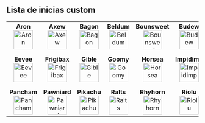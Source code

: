 ## **Lista de inicias custom**

<table>
  <tr>
    <td align="center"><strong>Aron</strong><br><img src="https://github.com/user-attachments/assets/a5551900-f6e0-4380-8229-1050cb848a9e" alt="Aron" width="50"></td>
    <td align="center"><strong>Axew</strong><br><img src="https://github.com/user-attachments/assets/f502d27e-722e-4cf3-ad0b-a99672b5d2a3" alt="Axew" width="50"></td>
    <td align="center"><strong>Bagon</strong><br><img src="https://github.com/user-attachments/assets/0c4e00b3-502d-4f21-aa1a-21607c0fac4e" alt="Bagon" width="50"></td>
    <td align="center"><strong>Beldum</strong><br><img src="https://github.com/user-attachments/assets/6bd65bcb-3682-43f7-bb63-87d91710baee" alt="Beldum" width="50"></td>
    <td align="center"><strong>Bounsweet</strong><br><img src="https://github.com/user-attachments/assets/56ab1daa-365c-44fc-a472-efd5fc5f1692" alt="Bounsweet" width="50"></td>
    <td align="center"><strong>Budew</strong><br><img src="https://github.com/user-attachments/assets/7929d5d2-8f84-477c-a4f7-853e97f0ff5c" alt="Budew" width="50"></td>
    <td align="center"><strong>Deino</strong><br><img src="https://github.com/user-attachments/assets/5dd29dfa-349a-4def-9ba3-f35549e25651" alt="Deino" width="50"></td>
    <td align="center"><strong>Dratini</strong><br><img src="https://github.com/user-attachments/assets/b0152c36-5778-423c-af87-ab34fc9af2b0" alt="Dratini" width="50"></td>
    <td align="center"><strong>Dreepy</strong><br><img src="https://github.com/user-attachments/assets/9f267985-67d2-4773-a1fa-b8bce4fc59d7" alt="Dreepy" width="50"></td>
  </tr>
  <tr>
    <td align="center"><strong>Eevee</strong><br><img src="https://github.com/user-attachments/assets/5836cab8-9062-49f0-bfc2-179c55bb78e3" alt="Eevee" width="50"></td>
    <td align="center"><strong>Frigibax</strong><br><img src="https://github.com/user-attachments/assets/56b74494-ea7b-4c48-9eed-29dd9994bbdc" alt="Frigibax" width="50"></td>
    <td align="center"><strong>Gible</strong><br><img src="https://github.com/user-attachments/assets/d4df07cb-ee91-401d-b6cd-f29e8347fb3c" alt="Gible" width="50"></td>
    <td align="center"><strong>Goomy</strong><br><img src="https://github.com/user-attachments/assets/82b1fbe1-fee5-4585-9092-9f3142550ed4" alt="Goomy" width="50"></td>
    <td align="center"><strong>Horsea</strong><br><img src="https://github.com/user-attachments/assets/41f8a0af-36a8-4b59-b0dd-f6870bd2f1e8" alt="Horsea" width="50"></td>
    <td align="center"><strong>Impidimp</strong><br><img src="https://github.com/user-attachments/assets/a6c78a54-a603-415a-b9b0-e06d01d18895" alt="Impidimp" width="50"></td>
    <td align="center"><strong>Jangmo-o</strong><br><img src="https://github.com/user-attachments/assets/f3773823-4eda-4198-9e94-fb0e17be5394" alt="Jangmo-o" width="50"></td>
    <td align="center"><strong>Larvitar</strong><br><img src="https://github.com/user-attachments/assets/d0dd5c4f-309a-449f-9605-bc70f02d4eb6" alt="Larvitar" width="50"></td>
    <td align="center"><strong>Noibat</strong><br><img src="https://github.com/user-attachments/assets/ddd09231-f7dc-4c69-a5ca-13318eea6e8f" alt="Noibat" width="50"></td>
  </tr>
  <tr>
    <td align="center"><strong>Pancham</strong><br><img src="https://github.com/user-attachments/assets/9c866e00-6770-4d41-8eff-38016769bfb3" alt="Pancham" width="50"></td>
    <td align="center"><strong>Pawniard</strong><br><img src="https://github.com/user-attachments/assets/fb12f462-7e48-469e-ae3b-4e79d24a7fcd" alt="Pawniard" width="50"></td>
    <td align="center"><strong>Pikachu</strong><br><img src="https://github.com/user-attachments/assets/78bc2c9a-0838-49de-a30c-1841169abbba" alt="Pikachu" width="50"></td>
    <td align="center"><strong>Ralts</strong><br><img src="https://github.com/user-attachments/assets/85366466-3481-4beb-86d6-d82de99c0bce" alt="Ralts" width="50"></td>
    <td align="center"><strong>Rhyhorn</strong><br><img src="https://github.com/user-attachments/assets/b8edc054-f937-4292-be22-e757da7e6364" alt="Rhyhorn" width="50"></td>
    <td align="center"><strong>Riolu</strong><br><img src="https://github.com/user-attachments/assets/ece365ea-be02-421d-bf27-d4d0e43570d3" alt="Riolu" width="50"></td>
    <td align="center"><strong>Sandile</strong><br><img src="https://github.com/user-attachments/assets/7bc2c92a-e017-4235-9c8d-ae357e6479c5" alt="Sandile" width="50"></td>
    <td align="center"><strong>Toxel</strong><br><img src="https://github.com/user-attachments/assets/b1d5287d-13ad-43c0-9a84-2d140461ca05" alt="Toxel" width="50"></td>
    <td align="center"><strong>Trapinch</strong><br><img src="https://github.com/user-attachments/assets/e7a22222-3490-4995-b0bf-9d2656995474" alt="Trapinch" width="50"></td>
  </tr>
</table>
